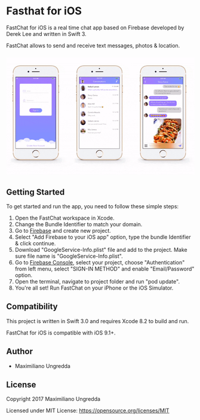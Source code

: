 # Fasthat for iOS

FastChat for iOS is a real time chat app based on Firebase developed by Derek Lee and written in Swift 3.

FastChat allows to send and receive text messages, photos & location.

<h3 align="center">
<img src="screenshot.gif" alt="Screenshot of FastChat for iOS" />
</h3>

## Getting Started

To get started and run the app, you need to follow these simple steps:

1. Open the FastChat workspace in Xcode.
2. Change the Bundle Identifier to match your domain.
3. Go to [Firebase](https://firebase.google.com) and create new project.
4. Select "Add Firebase to your iOS app" option, type the bundle Identifier & click continue.
5. Download "GoogleService-Info.plist" file and add to the project. Make sure file name is "GoogleService-Info.plist".
6. Go to [Firebase Console](https://console.firebase.google.com), select your project, choose "Authentication" from left menu, select "SIGN-IN METHOD" and enable "Email/Password" option.
7. Open the terminal, navigate to project folder and run "pod update". 
8. You're all set! Run FastChat on your iPhone or the iOS Simulator.

## Compatibility

This project is written in Swift 3.0 and requires Xcode 8.2 to build and run.

FastChat for iOS is compatible with iOS 9.1+.

## Author

* Maximiliano Ungredda

## License

Copyright 2017 Maximiliano Ungredda

Licensed under MIT License: https://opensource.org/licenses/MIT
